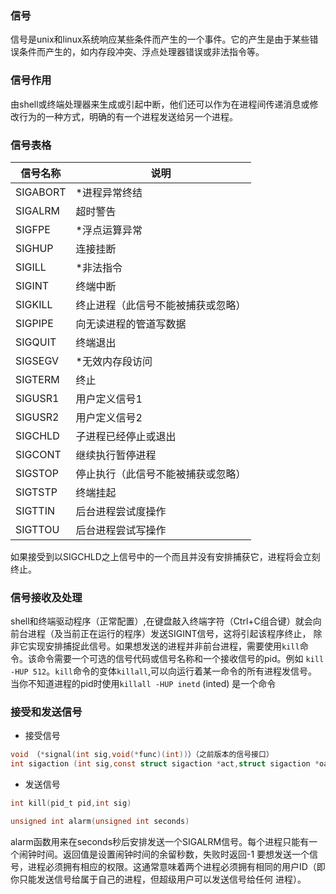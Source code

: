 ### 信号
信号是unix和linux系统响应某些条件而产生的一个事件。它的产生是由于某些错误条件而产生的，如内存段冲突、浮点处理器错误或非法指令等。
### 信号作用
由shell或终端处理器来生成或引起中断，他们还可以作为在进程间传递消息或修改行为的一种方式，明确的有一个进程发送给另一个进程。    
### 信号表格
|信号名称|说明|  
|------------|---------------|
|SIGABORT|*进程异常终结| 
|SIGALRM|超时警告|
|SIGFPE|*浮点运算异常|
|SIGHUP|连接挂断|
|SIGILL|*非法指令|
|SIGINT|终端中断|
|SIGKILL|终止进程（此信号不能被捕获或忽略）|
|SIGPIPE|向无读进程的管道写数据|
|SIGQUIT|终端退出|
|SIGSEGV|*无效内存段访问|
|SIGTERM|终止|
|SIGUSR1|用户定义信号1|
|SIGUSR2|用户定义信号2|
|SIGCHLD|子进程已经停止或退出|
|SIGCONT|继续执行暂停进程|
|SIGSTOP|停止执行（此信号不能被捕获或忽略）|
|SIGTSTP|终端挂起|
|SIGTTIN|后台进程尝试度操作|
|SIGTTOU|后台进程尝试写操作|
如果接受到以SIGCHLD之上信号中的一个而且并没有安排捕获它，进程将会立刻终止。  
### 信号接收及处理  
shell和终端驱动程序（正常配置）,在键盘敲入终端字符（Ctrl+C组合键）就会向前台进程（及当前正在运行的程序）发送SIGINT信号，这将引起该程序终止，
除非它实现安排捕捉此信号。如果想发送的进程并非前台进程，需要使用`kill`命令。该命令需要一个可选的信号代码或信号名称和一个接收信号的pid。例如
`kill -HUP 512`。`kill`命令的变体`killall`,可以向运行着某一命令的所有进程发信号。当你不知道进程的pid时使用`killall -HUP inetd` (inted)
是一个命令
### 接受和发送信号
* 接受信号  
```c
void （*signal(int sig,void(*func)(int))）（之前版本的信号接口）  
int sigaction (int sig,const struct sigaction *act,struct sigaction *oact)
```
* 发送信号   
```c
int kill(pid_t pid,int sig)
```
```c
unsigned int alarm(unsigned int seconds)
```  
alarm函数用来在seconds秒后安排发送一个SIGALRM信号。每个进程只能有一个闹钟时间。返回值是设置闹钟时间的余留秒数，失败时返回-1
要想发送一个信号，进程必须拥有相应的权限。这通常意味着两个进程必须拥有相同的用户ID（即你只能发送信号给属于自己的进程，但超级用户可以发送信号给任何
进程）。
